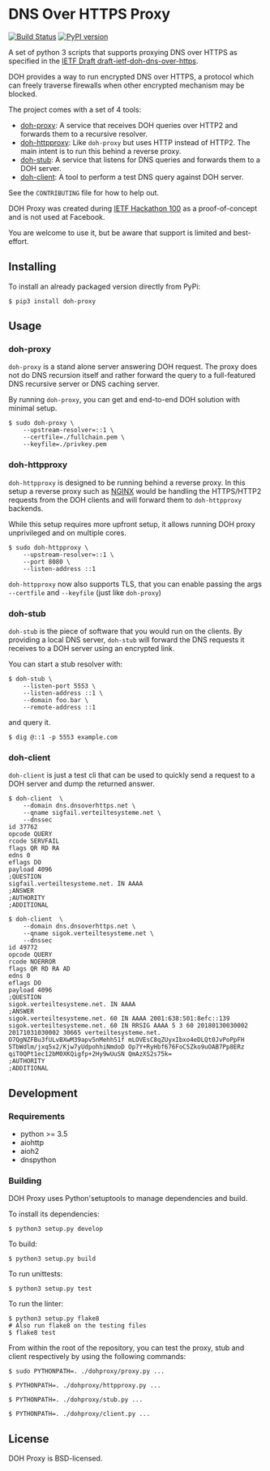 # DNS Over HTTPS Proxy

[![Build Status](https://travis-ci.org/facebookexperimental/doh-proxy.svg?branch=master)](https://travis-ci.org/facebookexperimental/doh-proxy)
[![PyPI version](https://badge.fury.io/py/doh-proxy.svg)](https://badge.fury.io/py/doh-proxy)

A set of python 3 scripts that supports proxying DNS over HTTPS as specified
in the [IETF Draft draft-ietf-doh-dns-over-https](https://tools.ietf.org/html/draft-ietf-doh-dns-over-https-03).

DOH provides a way to run encrypted DNS over HTTPS, a protocol which can freely
traverse firewalls when other encrypted mechanism may be blocked.

The project comes with a set of 4 tools:

* [doh-proxy](#doh-proxy): A service that receives DOH queries over HTTP2 and forwards them
to a recursive resolver.
* [doh-httpproxy](#doh-httpproxy): Like `doh-proxy` but uses HTTP instead of HTTP2.
The main intent is to run this behind a reverse proxy.
* [doh-stub](#doh-stub): A service that listens for DNS queries and forwards them to a DOH server.
* [doh-client](#doh-client): A tool to perform a test DNS query against DOH server.

See the `CONTRIBUTING` file for how to help out.

DOH Proxy was created during [IETF Hackathon 100](https://www.ietf.org/how/runningcode/hackathons/100-hackathon/) as a proof-of-concept and is not used at Facebook.

You are welcome to use it, but be aware that support is limited and best-effort.

## Installing

To install an already packaged version directly from PyPi:

```shell
$ pip3 install doh-proxy
```

## Usage

### doh-proxy

`doh-proxy` is a stand alone server answering DOH request. The proxy does not do
DNS recursion itself and rather forward the query to a full-featured DNS
recursive server or DNS caching server.

By running `doh-proxy`, you can get and end-to-end DOH solution with minimal
setup.

```shell
$ sudo doh-proxy \
    --upstream-resolver=::1 \
    --certfile=./fullchain.pem \
    --keyfile=./privkey.pem
```

### doh-httpproxy

`doh-httpproxy` is designed to be running behind a reverse proxy. In this setup
a reverse proxy such as [NGINX](https://nginx.org/) would be handling the
HTTPS/HTTP2 requests from the DOH clients and will forward them to
`doh-httpproxy` backends.

While this setup requires more upfront setup, it allows running DOH proxy
unprivileged and on multiple cores.


```shell
$ sudo doh-httpproxy \
    --upstream-resolver=::1 \
    --port 8080 \
    --listen-address ::1
```

`doh-httpproxy` now also supports TLS, that you can enable passing the 
args `--certfile` and `--keyfile` (just like `doh-proxy`)

### doh-stub

`doh-stub` is the piece of software that you would run on the clients. By
providing a local DNS server, `doh-stub` will forward the DNS requests it
receives to a DOH server using an encrypted link.

You can start a stub resolver with:

```shell
$ doh-stub \
    --listen-port 5553 \
    --listen-address ::1 \
    --domain foo.bar \
    --remote-address ::1
```

and query it.

```shell
$ dig @::1 -p 5553 example.com
```

### doh-client

`doh-client` is just a test cli that can be used to quickly send a request to
a DOH server and dump the returned answer.

```shell
$ doh-client  \
    --domain dns.dnsoverhttps.net \
    --qname sigfail.verteiltesysteme.net \
    --dnssec
id 37762
opcode QUERY
rcode SERVFAIL
flags QR RD RA
edns 0
eflags DO
payload 4096
;QUESTION
sigfail.verteiltesysteme.net. IN AAAA
;ANSWER
;AUTHORITY
;ADDITIONAL

$ doh-client  \
    --domain dns.dnsoverhttps.net \
    --qname sigok.verteiltesysteme.net \
    --dnssec
id 49772
opcode QUERY
rcode NOERROR
flags QR RD RA AD
edns 0
eflags DO
payload 4096
;QUESTION
sigok.verteiltesysteme.net. IN AAAA
;ANSWER
sigok.verteiltesysteme.net. 60 IN AAAA 2001:638:501:8efc::139
sigok.verteiltesysteme.net. 60 IN RRSIG AAAA 5 3 60 20180130030002 20171031030002 30665 verteiltesysteme.net. O7QgNZFBu3fULvBXwM39apv5nMehh51f mLOVEsC8qZUyxIbxo4eDLQt0JvPoPpFH 5TbWdlm/jxq5x2/Kjw7yUdpohhiNmdoD Op7Y+RyHbf676FoC5Zko9uOAB7Pp8ERz qiT0QPt1ec12bM0XKQigfp+2Hy9wUuSN QmAzXS2s75k=
;AUTHORITY
;ADDITIONAL
```

## Development


### Requirements

* python >= 3.5
* aiohttp
* aioh2
* dnspython

### Building

DOH Proxy uses Python'setuptools to manage dependencies and build.

To install its dependencies:

```shell
$ python3 setup.py develop
```

To build:
```shell
$ python3 setup.py build
```

To run unittests:
```shell
$ python3 setup.py test
```

To run the linter:
```shell
$ python3 setup.py flake8
# Also run flake8 on the testing files
$ flake8 test
```

From within the root of the repository, you can test the proxy, stub and client respectively
by using the following commands:

```shell
$ sudo PYTHONPATH=. ./dohproxy/proxy.py ...
```

```shell
$ PYTHONPATH=. ./dohproxy/httpproxy.py ...
```


```shell
$ PYTHONPATH=. ./dohproxy/stub.py ...
```

```shell
$ PYTHONPATH=. ./dohproxy/client.py ...
```

## License
DOH Proxy is BSD-licensed.
